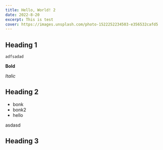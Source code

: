 ```yaml
---
title: Hello, World! 2
date: 2022-8-20
excerpt: This is test
cover: https://images.unsplash.com/photo-1522252234503-e356532cafd5
---
```


## Heading 1

```
adfsadad
```

**Bold**

*Italic*

## Heading 2

* bonk
* bonk2
* hello

asdasd

## Heading 3